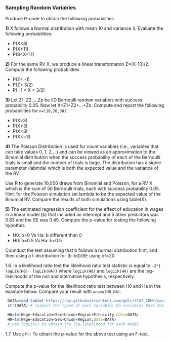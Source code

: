 ### Sampling Random Variables

Produce R-code to obtain the following probabilities

**1)** X follows a Normal distribution with mean 10 and variance 4. Evaluate the following probabilities:
   - P(X<8)
   - P(X>11)
   - P(8<X<11)

**2)** For the same RV X, we produce a linear transformaton Z=(X-10)/2. Compute the following probabilities
   - P(Z< -1)
   - P(Z> 3/2)
   - P( -1 < X < 3/2)
   
**3)** Let Z1, Z2,...,Zp be IID Bernoulli random variables with success probability 0.05. Now let X=Z1+Z2+...+Zn. Compute and report the following probabilities for `n=[10,20,30]`

  - P(X=3)
  - P(X>3)
  - P(X<3)
  - P(X<=3)

**4)** The Poisson Distribution is used for count variables (i.e., variables that can take values 0, 1, 2,...) and can be viewed as an 
approximation to the Binomial distribution when the success probability of each of the Bernoulli trials is small and the number of trials is large. 
The distribution has a signle parameter (labmda) which is both the expected value and the variance of the RV. 

Use R to generate 10,000 draws from Binomial and Poisson, for a RV X which is the sum of 50 Bernoulli trials, each with success probability 0.05. Hint: for the Poisson simulation set lambda to be the expected value of the Binomial RV.
Compare the results of both simulations using table(X).

**5)** The estimated regression coefficient for the effect of education in wages in a linear model (b) that included an intercept and 5 other predictors was 0.83 and the SE was 0.45. Compute the p-value for testing the following hypothes

   - H0: b=0 Vs Ha: b different than 0
   - H0: b=0.5 Vs Ha: b>0.5
   
Counduct the test assuming that b follows a normal distribution first, and then using a t-distribution for (b-b0)/SE using df=20.

1.6. In a likelihood ratio test the likleihood ratio test statistic is equal to `-2*{ logLik(H0)- logLik(HA)}` where 
`logLik(H0)` and
`logLik(HA)` are the log-likelihoods of the null and alternative hypothesis, respectively.

Compute the p-value for the likelihood ratio test between H0 and Ha in the example below. Compare your result with `anova(H0,HA)`.

```r
 DATA=read.table('https://raw.githubusercontent.com/gdlc/STAT_COMP/master/wages.txt',header=TRUE)
 str(DATA) # inspect the types of each variable! Do variables have the correct type?

 HA=lm(Wage~Education+Sex+Union+Region+Ethnicity,data=DATA)
 H0=lm(Wage~Education+Sex+Union+Region,data=DATA)
 # Use logLik() to obtain the log-likelihood for each model
```
1.7. Use `pf()` To obtain the p-value for the above test using an F-test.



